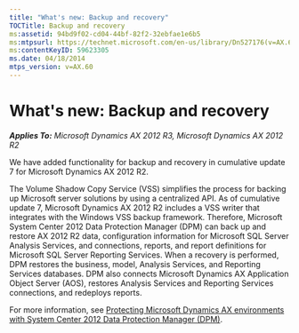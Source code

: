 ```yaml
---
title: "What's new: Backup and recovery"
TOCTitle: Backup and recovery
ms:assetid: 94bd9f02-cd04-44bf-82f2-32ebfae1e6b5
ms:mtpsurl: https://technet.microsoft.com/en-us/library/Dn527176(v=AX.60)
ms:contentKeyID: 59623305
ms.date: 04/18/2014
mtps_version: v=AX.60
---
```


# What's new: Backup and recovery 


_**Applies To:** Microsoft Dynamics AX 2012 R3, Microsoft Dynamics AX 2012 R2_

We have added functionality for backup and recovery in cumulative update 7 for Microsoft Dynamics AX 2012 R2.

The Volume Shadow Copy Service (VSS) simplifies the process for backing up Microsoft server solutions by using a centralized API. As of cumulative update 7, Microsoft Dynamics AX 2012 R2 includes a VSS writer that integrates with the Windows VSS backup framework. Therefore, Microsoft System Center 2012 Data Protection Manager (DPM) can back up and restore AX 2012 R2 data, configuration information for Microsoft SQL Server Analysis Services, and connections, reports, and report definitions for Microsoft SQL Server Reporting Services. When a recovery is performed, DPM restores the business, model, Analysis Services, and Reporting Services databases. DPM also connects Microsoft Dynamics AX Application Object Server (AOS), restores Analysis Services and Reporting Services connections, and redeploys reports.

For more information, see [Protecting Microsoft Dynamics AX environments with System Center 2012 Data Protection Manager (DPM)](protecting-microsoft-dynamics-ax-environments-with-system-center-2012-data-protection-manager-dpm.md).

  


